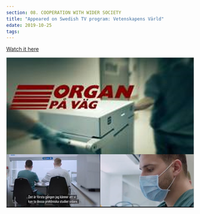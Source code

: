 ```yaml
---
section: 08. COOPERATION WITH WIDER SOCIETY
title: "Appeared on Swedish TV program: Vetenskapens Värld"
edate: 2019-10-25
tags:
---
```


[Watch it here](https://www.vetenskaphalsa.se/lundaforskare-provar-metod-mot-organavstotning/)

![](/assets/img/Capture2.PNG.png)